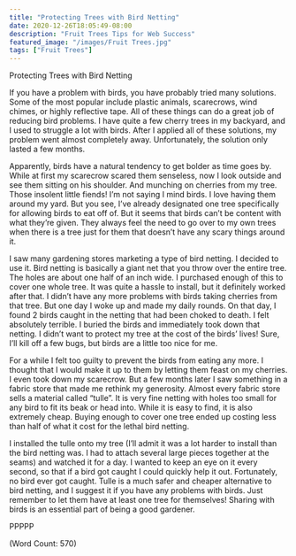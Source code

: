 ```yaml
---
title: "Protecting Trees with Bird Netting"
date: 2020-12-26T18:05:49-08:00
description: "Fruit Trees Tips for Web Success"
featured_image: "/images/Fruit Trees.jpg"
tags: ["Fruit Trees"]
---
```


Protecting Trees with Bird Netting

If you have a problem with birds, you have probably tried many solutions. Some of the most popular include plastic animals, scarecrows, wind chimes, or highly reflective tape. All of these things can do a great job of reducing bird problems. I have quite a few cherry trees in my backyard, and I used to struggle a lot with birds. After I applied all of these solutions, my problem went almost completely away. Unfortunately, the solution only lasted a few months.

Apparently, birds have a natural tendency to get bolder as time goes by. While at first my scarecrow scared them senseless, now I look outside and see them sitting on his shoulder. And munching on cherries from my tree. Those insolent little fiends! I’m not saying I mind birds. I love having them around my yard. But you see, I’ve already designated one tree specifically for allowing birds to eat off of. But it seems that birds can’t be content with what they’re given. They always feel the need to go over to my own trees when there is a tree just for them that doesn’t have any scary things around it.

I saw many gardening stores marketing a type of bird netting. I decided to use it. Bird netting is basically a giant net that you throw over the entire tree. The holes are about one half of an inch wide. I purchased enough of this to cover one whole tree. It was quite a hassle to install, but it definitely worked after that. I didn’t have any more problems with birds taking cherries from that tree. But one day I woke up and made my daily rounds. On that day, I found 2 birds caught in the netting that had been choked to death. I felt absolutely terrible. I buried the birds and immediately took down that netting. I didn’t want to protect my tree at the cost of the birds’ lives! Sure, I’ll kill off a few bugs, but birds are a little too nice for me.

For a while I felt too guilty to prevent the birds from eating any more. I thought that I would make it up to them by letting them feast on my cherries. I even took down my scarecrow. But a few months later I saw something in a fabric store that made me rethink my generosity. Almost every fabric store sells a material called “tulle”. It is very fine netting with holes too small for any bird to fit its beak or head into. While it is easy to find, it is also extremely cheap. Buying enough to cover one tree ended up costing less than half of what it cost for the lethal bird netting.

I installed the tulle onto my tree (I’ll admit it was a lot harder to install than the bird netting was. I had to attach several large pieces together at the seams) and watched it for a day. I wanted to keep an eye on it every second, so that if a bird got caught I could quickly help it out. Fortunately, no bird ever got caught. Tulle is a much safer and cheaper alternative to bird netting, and I suggest it if you have any problems with birds. Just remember to let them have at least one tree for themselves! Sharing with birds is an essential part of being a good gardener.


PPPPP

(Word Count: 570)
